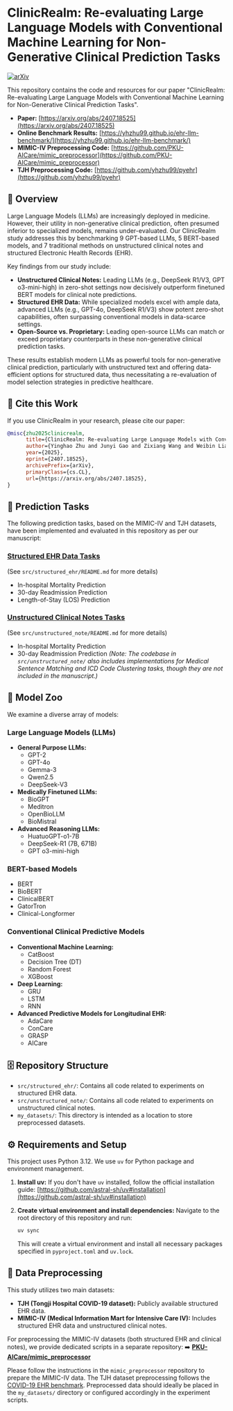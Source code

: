 # ClinicRealm: Re-evaluating Large Language Models with Conventional Machine Learning for Non-Generative Clinical Prediction Tasks

[![arXiv](https://img.shields.io/badge/arXiv-2407.18525-b31b1b.svg)](https://arxiv.org/abs/2407.18525)

This repository contains the code and resources for our paper "ClinicRealm: Re-evaluating Large Language Models with Conventional Machine Learning for Non-Generative Clinical Prediction Tasks".

- **Paper:** [https://arxiv.org/abs/2407.18525](https://arxiv.org/abs/2407.18525)
- **Online Benchmark Results:** [https://yhzhu99.github.io/ehr-llm-benchmark/](https://yhzhu99.github.io/ehr-llm-benchmark/)
- **MIMIC-IV Preprocessing Code:** [https://github.com/PKU-AICare/mimic_preprocessor](https://github.com/PKU-AICare/mimic_preprocessor)
- **TJH Preprocessing Code:** [https://github.com/yhzhu99/pyehr](https://github.com/yhzhu99/pyehr)

## 📖 Overview

Large Language Models (LLMs) are increasingly deployed in medicine. However, their utility in non-generative clinical prediction, often presumed inferior to specialized models, remains under-evaluated. Our ClinicRealm study addresses this by benchmarking 9 GPT-based LLMs, 5 BERT-based models, and 7 traditional methods on unstructured clinical notes and structured Electronic Health Records (EHR).

Key findings from our study include:
*   **Unstructured Clinical Notes:** Leading LLMs (e.g., DeepSeek R1/V3, GPT o3-mini-high) in zero-shot settings now decisively outperform finetuned BERT models for clinical note predictions.
*   **Structured EHR Data:** While specialized models excel with ample data, advanced LLMs (e.g., GPT-4o, DeepSeek R1/V3) show potent zero-shot capabilities, often surpassing conventional models in data-scarce settings.
*   **Open-Source vs. Proprietary:** Leading open-source LLMs can match or exceed proprietary counterparts in these non-generative clinical prediction tasks.

These results establish modern LLMs as powerful tools for non-generative clinical prediction, particularly with unstructured text and offering data-efficient options for structured data, thus necessitating a re-evaluation of model selection strategies in predictive healthcare.

## 📝 Cite this Work

If you use ClinicRealm in your research, please cite our paper:

```bibtex
@misc{zhu2025clinicrealm,
      title={ClinicRealm: Re-evaluating Large Language Models with Conventional Machine Learning for Non-Generative Clinical Prediction Tasks}, 
      author={Yinghao Zhu and Junyi Gao and Zixiang Wang and Weibin Liao and Xiaochen Zheng and Lifang Liang and Miguel O. Bernabeu and Yasha Wang and Lequan Yu and Chengwei Pan and Ewen M. Harrison and Liantao Ma},
      year={2025},
      eprint={2407.18525},
      archivePrefix={arXiv},
      primaryClass={cs.CL},
      url={https://arxiv.org/abs/2407.18525}, 
}
```

## 🎯 Prediction Tasks

The following prediction tasks, based on the MIMIC-IV and TJH datasets, have been implemented and evaluated in this repository as per our manuscript:

### [Structured EHR Data Tasks](src/structured_ehr/README.md)
(See `src/structured_ehr/README.md` for more details)
*   In-hospital Mortality Prediction
*   30-day Readmission Prediction
*   Length-of-Stay (LOS) Prediction

### [Unstructured Clinical Notes Tasks](src/unstructured_note/README.md)
(See `src/unstructured_note/README.md` for more details)
*   In-hospital Mortality Prediction
*   30-day Readmission Prediction
*(Note: The codebase in `src/unstructured_note/` also includes implementations for Medical Sentence Matching and ICD Code Clustering tasks, though they are not included in the manuscript.)*

## 🚀 Model Zoo

We examine a diverse array of models:

### Large Language Models (LLMs)
*   **General Purpose LLMs:**
    *   GPT-2
    *   GPT-4o
    *   Gemma-3
    *   Qwen2.5
    *   DeepSeek-V3
*   **Medically Finetuned LLMs:**
    *   BioGPT
    *   Meditron
    *   OpenBioLLM
    *   BioMistral
*   **Advanced Reasoning LLMs:**
    *   HuatuoGPT-o1-7B
    *   DeepSeek-R1 (7B, 671B)
    *   GPT o3-mini-high

### BERT-based Models
*   BERT
*   BioBERT
*   ClinicalBERT
*   GatorTron
*   Clinical-Longformer

### Conventional Clinical Predictive Models
*   **Conventional Machine Learning:**
    *   CatBoost
    *   Decision Tree (DT)
    *   Random Forest
    *   XGBoost
*   **Deep Learning:**
    *   GRU
    *   LSTM
    *   RNN
*   **Advanced Predictive Models for Longitudinal EHR:**
    *   AdaCare
    *   ConCare
    *   GRASP
    *   AICare

## 🗄️ Repository Structure

-   `src/structured_ehr/`: Contains all code related to experiments on structured EHR data.
-   `src/unstructured_note/`: Contains all code related to experiments on unstructured clinical notes.
-   `my_datasets/`: This directory is intended as a location to store preprocessed datasets.

## ⚙️ Requirements and Setup

This project uses Python 3.12. We use `uv` for Python package and environment management.

1.  **Install uv:**
    If you don't have `uv` installed, follow the official installation guide: [https://github.com/astral-sh/uv#installation](https://github.com/astral-sh/uv#installation)

2.  **Create virtual environment and install dependencies:**
    Navigate to the root directory of this repository and run:
    ```bash
    uv sync
    ```
    This will create a virtual environment and install all necessary packages specified in `pyproject.toml` and `uv.lock`.

## 💾 Data Preprocessing

This study utilizes two main datasets:
*   **TJH (Tongji Hospital COVID-19 dataset):** Publicly available structured EHR data.
*   **MIMIC-IV (Medical Information Mart for Intensive Care IV):** Includes structured EHR data and unstructured clinical notes.

For preprocessing the MIMIC-IV datasets (both structured EHR and clinical notes), we provide dedicated scripts in a separate repository:
➡️ [**PKU-AICare/mimic_preprocessor**](https://github.com/PKU-AICare/mimic_preprocessor)

Please follow the instructions in the `mimic_preprocessor` repository to prepare the MIMIC-IV data. The TJH dataset preprocessing follows the [COVID-19 EHR benchmark](https://github.com/yhzhu99/pyehr). Preprocessed data should ideally be placed in the `my_datasets/` directory or configured accordingly in the experiment scripts.
